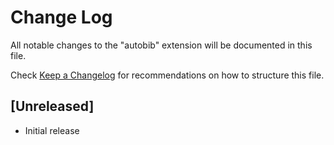 # Change Log

All notable changes to the "autobib" extension will be documented in this file.

Check [Keep a Changelog](http://keepachangelog.com/) for recommendations on how to structure this file.

## [Unreleased]

- Initial release